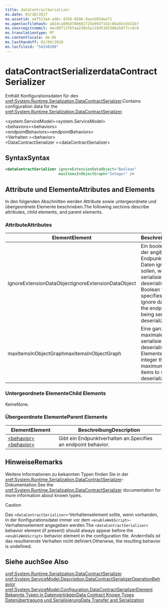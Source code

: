 ```yaml
---
title: dataContractSerializer
ms.date: 03/30/2017
ms.assetid: a47513a4-a96c-4350-8586-daacb05dee71
ms.openlocfilehash: a024ca89bd766681f25b992f1d2c66a92e3b31b7
ms.sourcegitcommit: 4ac80713f6faa220e5a119d5165308a58f7ccdc8
ms.translationtype: MT
ms.contentlocale: de-DE
ms.lasthandoff: 01/09/2019
ms.locfileid: "54150200"
---
```

# <a name="datacontractserializer"></a><span data-ttu-id="f8059-102">dataContractSerializer</span><span class="sxs-lookup"><span data-stu-id="f8059-102">dataContractSerializer</span></span>
<span data-ttu-id="f8059-103">Enthält Konfigurationsdaten für den <xref:System.Runtime.Serialization.DataContractSerializer>.</span><span class="sxs-lookup"><span data-stu-id="f8059-103">Contains configuration data for the <xref:System.Runtime.Serialization.DataContractSerializer>.</span></span>  
  
 <span data-ttu-id="f8059-104">\<system.ServiceModel></span><span class="sxs-lookup"><span data-stu-id="f8059-104">\<system.ServiceModel></span></span>  
<span data-ttu-id="f8059-105">\<behaviors></span><span class="sxs-lookup"><span data-stu-id="f8059-105">\<behaviors></span></span>  
<span data-ttu-id="f8059-106">\<endpointBehaviors></span><span class="sxs-lookup"><span data-stu-id="f8059-106">\<endpointBehaviors></span></span>  
<span data-ttu-id="f8059-107">\<Verhalten ></span><span class="sxs-lookup"><span data-stu-id="f8059-107">\<behavior></span></span>  
<span data-ttu-id="f8059-108">\<DataContractSerializer ></span><span class="sxs-lookup"><span data-stu-id="f8059-108">\<dataContractSerializer></span></span>  
  
## <a name="syntax"></a><span data-ttu-id="f8059-109">Syntax</span><span class="sxs-lookup"><span data-stu-id="f8059-109">Syntax</span></span>  
  
```xml  
<dataContractSerializer ignoreExtensionDataObject="Boolean"
                        maxItemsInObjectGraph="Integer" />
```  
  
## <a name="attributes-and-elements"></a><span data-ttu-id="f8059-110">Attribute und Elemente</span><span class="sxs-lookup"><span data-stu-id="f8059-110">Attributes and Elements</span></span>  
 <span data-ttu-id="f8059-111">In den folgenden Abschnitten werden Attribute sowie untergeordnete und übergeordnete Elemente beschrieben.</span><span class="sxs-lookup"><span data-stu-id="f8059-111">The following sections describe attributes, child elements, and parent elements.</span></span>  
  
### <a name="attributes"></a><span data-ttu-id="f8059-112">Attribute</span><span class="sxs-lookup"><span data-stu-id="f8059-112">Attributes</span></span>  
  
|<span data-ttu-id="f8059-113">Element</span><span class="sxs-lookup"><span data-stu-id="f8059-113">Element</span></span>|<span data-ttu-id="f8059-114">Beschreibung</span><span class="sxs-lookup"><span data-stu-id="f8059-114">Description</span></span>|  
|-------------|-----------------|  
|<span data-ttu-id="f8059-115">IgnoreExtensionDataObject</span><span class="sxs-lookup"><span data-stu-id="f8059-115">ignoreExtensionDataObject</span></span>|<span data-ttu-id="f8059-116">Ein boolescher Wert ab, der angibt, ob vom Endpunkt bereitgestellte Daten ignoriert werden sollen, wenn dieser serialisiert oder deserialisiert wird.</span><span class="sxs-lookup"><span data-stu-id="f8059-116">A Boolean value that specifies whether to ignore data supplied by the endpoint, when it is being serialized or deserialized.</span></span>|  
|<span data-ttu-id="f8059-117">maxItemsInObjectGraph</span><span class="sxs-lookup"><span data-stu-id="f8059-117">maxItemsInObjectGraph</span></span>|<span data-ttu-id="f8059-118">Eine ganze Zahl, die die maximale Anzahl der zu serialisierenden oder zu deserialisierenden Elemente angibt.</span><span class="sxs-lookup"><span data-stu-id="f8059-118">An integer that specifies the maximum number of items to serialize or deserialize.</span></span>|  
  
### <a name="child-elements"></a><span data-ttu-id="f8059-119">Untergeordnete Elemente</span><span class="sxs-lookup"><span data-stu-id="f8059-119">Child Elements</span></span>  
 <span data-ttu-id="f8059-120">Keine</span><span class="sxs-lookup"><span data-stu-id="f8059-120">None.</span></span>  
  
### <a name="parent-elements"></a><span data-ttu-id="f8059-121">Übergeordnete Elemente</span><span class="sxs-lookup"><span data-stu-id="f8059-121">Parent Elements</span></span>  
  
|<span data-ttu-id="f8059-122">Element</span><span class="sxs-lookup"><span data-stu-id="f8059-122">Element</span></span>|<span data-ttu-id="f8059-123">Beschreibung</span><span class="sxs-lookup"><span data-stu-id="f8059-123">Description</span></span>|  
|-------------|-----------------|  
|[<span data-ttu-id="f8059-124">\<behavior></span><span class="sxs-lookup"><span data-stu-id="f8059-124">\<behavior></span></span>](../../../../../docs/framework/configure-apps/file-schema/wcf/behavior-of-endpointbehaviors.md)|<span data-ttu-id="f8059-125">Gibt ein Endpunktverhalten an.</span><span class="sxs-lookup"><span data-stu-id="f8059-125">Specifies an endpoint behavior.</span></span>|  
  
## <a name="remarks"></a><span data-ttu-id="f8059-126">Hinweise</span><span class="sxs-lookup"><span data-stu-id="f8059-126">Remarks</span></span>  
 <span data-ttu-id="f8059-127">Weitere Informationen zu bekannten Typen finden Sie in der <xref:System.Runtime.Serialization.DataContractSerializer>-Dokumentation.</span><span class="sxs-lookup"><span data-stu-id="f8059-127">See the <xref:System.Runtime.Serialization.DataContractSerializer> documentation for more information about known types.</span></span>  
  
> [!CAUTION]
>  <span data-ttu-id="f8059-128">Das `<dataContractSerializer>`-Verhaltenselement sollte, wenn vorhanden, in der Konfigurationsdatei immer vor dem `<enableWebScript>`-Verhaltenselement angegeben werden.</span><span class="sxs-lookup"><span data-stu-id="f8059-128">The `<dataContractSerializer>` behavior element (if present) should always appear before the `<enableWebScript>` behavior element in the configuration file.</span></span> <span data-ttu-id="f8059-129">Andernfalls ist das resultierende Verhalten nicht definiert.</span><span class="sxs-lookup"><span data-stu-id="f8059-129">Otherwise, the resulting behavior is undefined.</span></span>  
  
## <a name="see-also"></a><span data-ttu-id="f8059-130">Siehe auch</span><span class="sxs-lookup"><span data-stu-id="f8059-130">See Also</span></span>  
 <xref:System.Runtime.Serialization.DataContractSerializer>  
 <xref:System.ServiceModel.Description.DataContractSerializerOperationBehavior>  
 <xref:System.ServiceModel.Configuration.DataContractSerializerElement>  
 [<span data-ttu-id="f8059-131">Bekannte Typen in Datenverträgen</span><span class="sxs-lookup"><span data-stu-id="f8059-131">Data Contract Known Types</span></span>](../../../../../docs/framework/wcf/feature-details/data-contract-known-types.md)  
 [<span data-ttu-id="f8059-132">Datenübertragung und Serialisierung</span><span class="sxs-lookup"><span data-stu-id="f8059-132">Data Transfer and Serialization</span></span>](../../../../../docs/framework/wcf/feature-details/data-transfer-and-serialization.md)
